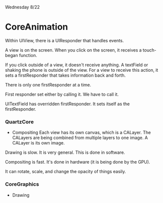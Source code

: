 Wednesday 8/22

# CoreAnimation

Within UIView, there is a UIResponder that handles events.

A view is on the screen. When you click on the screen, it receives a touch-began function.

If you click outside of a view, it doesn't receive anything. A textField or shaking the phone is outside of the view. For a view to receive this action, it sets a firstResponder that takes information back and forth.

There is only one firstResponder at a time.


First responder set either by calling it. We have to call it.

UITextField has overridden firstResponder. It sets itself as the firstResponder.

### QuartzCore
- Compositing
Each view has its own canvas, which is a CALayer. The CALayers are being combined from multiple layers to one image. A CALayer is its own image.

Drawing is slow. It is very general. This is done in software. 


Compositing is fast. It's done in hardware (it is being done by the GPU). 

It can rotate, scale, and change the opacity of things easily.



### CoreGraphics
- Drawing

